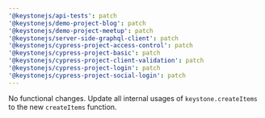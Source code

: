 ```yaml
---
'@keystonejs/api-tests': patch
'@keystonejs/demo-project-blog': patch
'@keystonejs/demo-project-meetup': patch
'@keystonejs/server-side-graphql-client': patch
'@keystonejs/cypress-project-access-control': patch
'@keystonejs/cypress-project-basic': patch
'@keystonejs/cypress-project-client-validation': patch
'@keystonejs/cypress-project-login': patch
'@keystonejs/cypress-project-social-login': patch
---
```


No functional changes. Update all internal usages of `keystone.createItems` to the new `createItems` function.
